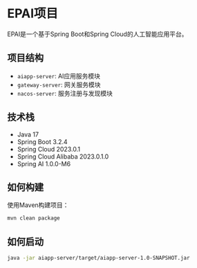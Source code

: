 # EPAI项目

EPAI是一个基于Spring Boot和Spring Cloud的人工智能应用平台。

## 项目结构

- `aiapp-server`: AI应用服务模块
- `gateway-server`: 网关服务模块
- `nacos-server`: 服务注册与发现模块

## 技术栈

- Java 17
- Spring Boot 3.2.4
- Spring Cloud 2023.0.1
- Spring Cloud Alibaba 2023.0.1.0
- Spring AI 1.0.0-M6

## 如何构建

使用Maven构建项目：

```bash
mvn clean package
```

## 如何启动

```bash
java -jar aiapp-server/target/aiapp-server-1.0-SNAPSHOT.jar
```